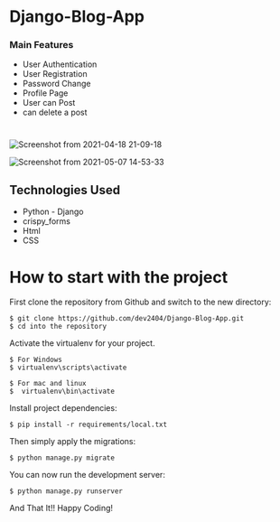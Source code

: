 # Django-Blog-App

### Main Features
* User Authentication
* User Registration
* Password Change
* Profile Page
* User can Post
* can delete a post

#
![Screenshot from 2021-04-18 21-09-18](https://user-images.githubusercontent.com/65526550/115151478-accd5180-a08a-11eb-9209-56fd12f25bc0.png)

![Screenshot from 2021-05-07 14-53-33](https://user-images.githubusercontent.com/65526550/117428917-234fc780-af44-11eb-994e-43ef4f451ee8.png)

## Technologies Used
* Python - Django
* crispy_forms
* Html
* CSS

# How to start with the project 

First clone the repository from Github and switch to the new directory:

    $ git clone https://github.com/dev2404/Django-Blog-App.git
    $ cd into the repository
    
Activate the virtualenv for your project.
    
    $ For Windows 
    $ virtualenv\scripts\activate
    
    $ For mac and linux 
    $  virtualenv\bin\activate
    
Install project dependencies:

    $ pip install -r requirements/local.txt  
    
Then simply apply the migrations:

    $ python manage.py migrate

You can now run the development server:

    $ python manage.py runserver

And That It!! Happy Coding!
